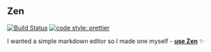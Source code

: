 ## Zen

[![Build Status](https://img.shields.io/endpoint.svg?url=https%3A%2F%2Factions-badge.atrox.dev%2Fzielinsm%2Fzen%2Fbadge&style=flat)](https://actions-badge.atrox.dev/zielinsm/zen/goto)
[![code style: prettier](https://img.shields.io/badge/code_style-prettier-ff69b4.svg?style=flat-square)](https://github.com/prettier/prettier)

I wanted a simple markdown editor so I made one myself - **[use Zen](https://zielinsm.github.io/zen/)** ✨
